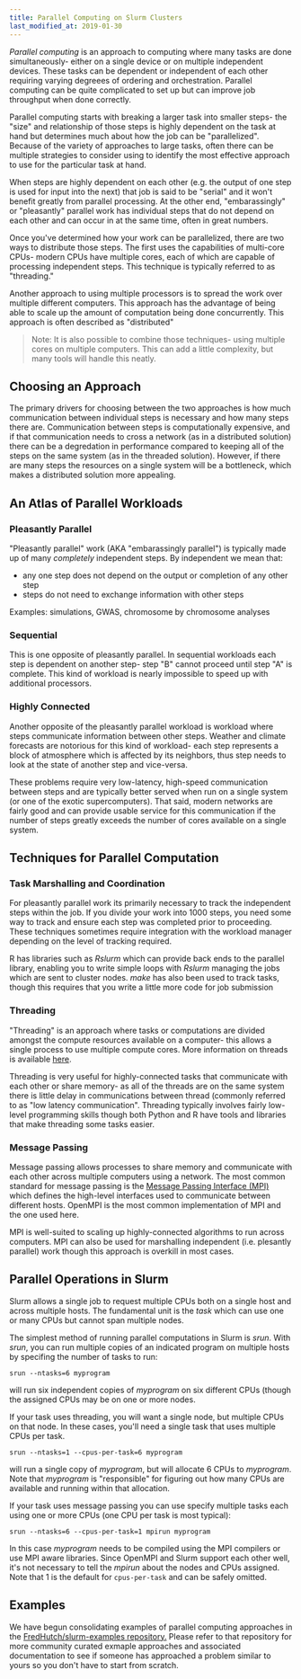 ```yaml
---
title: Parallel Computing on Slurm Clusters
last_modified_at: 2019-01-30
---
```


_Parallel computing_ is an approach to computing where many tasks are done
simultaneously- either on a single device or on multiple independent devices.
These tasks can be dependent or independent of each other requiring varying
degreees of ordering and orchestration.  Parallel computing can be quite
complicated to set up but can improve job throughput when done correctly. 

Parallel computing starts with breaking a larger task into smaller steps- the
"size" and relationship of those steps is highly dependent on the task at hand
but determines much about how the job can be "parallelized". Because of the
variety of approaches to large tasks, often there can be multiple strategies to
consider using to identify the most effective approach to use for the
particular task at hand. 

When steps are highly dependent on each other (e.g. the output of one step is
used for input into the next) that job is said to be "serial" and it won't
benefit greatly from parallel processing.  At the other end, "embarassingly" or
"pleasantly" parallel work has individual steps that do not depend on each
other and can occur in at the same time, often in great numbers. 

Once you've determined how your work can be parallelized, there are two ways
to distribute those steps.  The first uses the capabilities of multi-core
CPUs- modern CPUs have multiple cores, each of which are capable of processing
independent steps.  This technique is typically referred to as "threading."

Another approach to using multiple processors is to spread the work over
multiple different computers.  This approach has the advantage of being
able to scale up the amount of computation being done concurrently.  This
approach is often described as "distributed"

> Note: It is also possible to combine those techniques- using multiple cores
> on multiple computers.  This can add a little complexity, but many tools will
> handle this neatly.

## Choosing an Approach

The primary drivers for choosing between the two approaches is how much
communication between individual steps is necessary and how many steps there
are.  Communication between steps is computationally expensive, and if that
communication needs to cross a network (as in a distributed solution) there can
be a degredation in performance compared to keeping all of the steps on the
same system (as in the threaded solution).  However, if there are many steps
the resources on a single system will be a bottleneck, which makes a
distributed solution more appealing.

## An Atlas of Parallel Workloads

### Pleasantly Parallel

"Pleasantly parallel" work (AKA "embarassingly parallel") is typically made up
of many _completely_ independent steps.  By independent we mean that:

  - any one step does not depend on the output or completion of any other step
  - steps do not need to exchange information with other steps

Examples: simulations, GWAS, chromosome by chromosome analyses

### Sequential

This is one opposite of pleasantly parallel.  In sequential workloads each step
is dependent on another step- step "B" cannot proceed until step "A" is
complete. This kind of workload is nearly impossible to speed up with
additional processors.

### Highly Connected

Another opposite of the pleasantly parallel workload is workload where steps
communicate information between other steps.  Weather and climate forecasts are
notorious for this kind of workload- each step represents a block of atmosphere
which is affected by its neighbors, thus step needs to look at the state of
another step and vice-versa.

These problems require very low-latency, high-speed communication between steps
and are typically better served when run on a single system (or one of the
exotic supercomputers).  That said, modern networks are fairly good and can
provide usable service for this communication if the number of steps greatly
exceeds the number of cores available on a single system.

## Techniques for Parallel Computation

### Task Marshalling and Coordination

For pleasantly parallel work its primarily necessary to track the independent
steps within the job.  If you divide your work into 1000 steps, you need some
way to track and ensure each step was completed prior to proceeding.  These
techniques sometimes require integration with the workload manager depending on
the level of tracking required.

R has libraries such as _Rslurm_ which can provide back ends to the parallel
library, enabling you to write simple loops with _Rslurm_ managing the jobs
which are sent to cluster nodes.  _make_ has also been used to track tasks,
though this requires that you write a little more code for job submission

### Threading

"Threading" is an approach where tasks or computations are divided amongst the
compute resources available on a computer- this allows a single process to use
multiple compute cores.  More information on threads is available
[here](https://en.wikipedia.org/wiki/Thread_(computing)).

Threading is very useful for highly-connected tasks that communicate with each
other or share memory- as all of the threads are on the same system there is
little delay in communications between thread (commonly referred to as "low
latency communication".  Threading typically involves fairly low-level
programming skills though both Python and R have tools and libraries that make
threading some tasks easier.

### Message Passing

Message passing allows processes to share memory and communicate with each
other across multiple computers using a network.  The most common standard for
message passing is the [Message Passing Interface
(MPI)](https://www.mpi-forum.org/) which defines the high-level interfaces used
to communicate between different hosts. OpenMPI is the most common
implementation of MPI and the one used here.

MPI is well-suited to scaling up highly-connected algorithms to run across
computers.  MPI can also be used for marshalling independent (i.e. plesantly
parallel) work though this approach is overkill in most cases.

## Parallel Operations in Slurm

Slurm allows a single job to request multiple CPUs both on a single host and
across multiple hosts.  The fundamental unit is the _task_ which can use one or
many CPUs but cannot span multiple nodes.

The simplest method of running parallel computations in Slurm is _srun_.  With _srun_, you can run multiple copies of an indicated program on multiple hosts by specifing the number of tasks to run:

    srun --ntasks=6 myprogram


will run six independent copies of _myprogram_ on six different CPUs (though the assigned CPUs may be on one or more nodes.

If your task uses threading, you will want a single node, but multiple CPUs on
that node.  In these cases, you'll need a single task that uses multiple CPUs
per task.

    srun --ntasks=1 --cpus-per-task=6 myprogram


will run a single copy of _myprogram_, but will allocate 6 CPUs to _myprogram_.
Note that _myprogram_ is "responsible" for figuring out how many CPUs are
available and running within that allocation.

If your task uses message passing you can use specify multiple tasks each using one or more CPUs (one CPU per task is most typical):

    srun --ntasks=6 --cpus-per-task=1 mpirun myprogram


In this case _myprogram_ needs to be compiled using the MPI compilers or use MPI aware libraries.  Since OpenMPI and Slurm support each other well, it's not necessary to tell the _mpirun_ about the nodes and CPUs assigned.  Note that 1 is the default for `cpus-per-task` and can be safely omitted.

## Examples

We have begun consolidating examples of parallel computing approaches in the
[FredHutch/slurm-examples
repository.](https://github.com/FredHutch/slurm-examples)  Please refer to that
repository for more community curated exmaple approaches and associated
documentation to see if someone has approached a problem similar to yours so
you don't have to start from scratch. 
